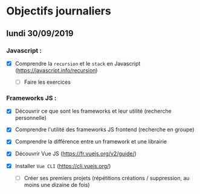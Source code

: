 # Objectifs journaliers

## lundi 30/09/2019

### Javascript :

  * [X] Comprendre la `recursion` et le `stack` en Javascript (https://javascript.info/recursion)
    * [ ] Faire les exercices
  


### Frameworks JS : 

  * [X] Découvrir ce que sont les frameworks et leur utilité (recherche personnelle)

  * [X] Comprendre l'utilité des frameworks JS frontend (recherche en groupe)

  * [X] Comprendre la différence entre un framework et une librairie

  * [X] Découvrir Vue JS (https://fr.vuejs.org/v2/guide/)

  * [X] Installer `Vue CLI` (https://cli.vuejs.org/)
    * [ ] Créer ses premiers projets (répétitions créations / suppression, au moins une dizaine de fois)
